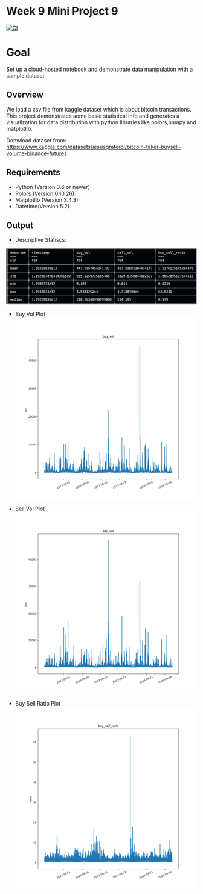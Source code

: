 # Week 9 Mini Project 9 
[![CI](https://github.com/nogibjj/IDS706_miniproject2_Mutian/actions/workflows/cicd.yml/badge.svg)](https://github.com/nogibjj/IDS706_miniproject2_Mutian/actions/workflows/cicd.yml)
# Goal
 Set up a cloud-hosted notebook and demonstrate data manipulation with a sample dataset

## Overview
We load a csv file from kaggle dataset which is about bitcoin transactions. This project demonstrates some basic statistical info and generates a visualization for data distribution with python libraries like polors,numpy and matplotlib.

Donwload dataset from: https://www.kaggle.com/datasets/jesusgraterol/bitcoin-taker-buysell-volume-binance-futures



## Requirements
* Python (Version 3.6 or newer)
* Polors (Version 0.10.26)
* Matplotlib (Version 3.4.3)
* Datetime(Version 5.2)

## Output

* Descriptive Statiscs:
  
![img](statiscs.png)


* Buy Vol Plot
  ![img](buy_vol_plot.png)

* Sell Vol Plot
  ![img](sell_vol_plot.png)
  
* Buy Sell Ratio Plot
  ![img](buy_sell_ratio_plot.png)
  
